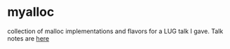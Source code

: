 # myalloc

collection of malloc implementations and flavors for a LUG talk
I gave. Talk notes are [here](https://github.com/udellug/malloc)
